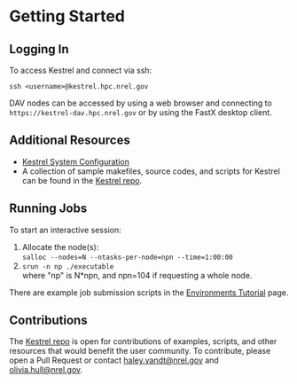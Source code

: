 # Getting Started

## Logging In

To access Kestrel and connect via ssh:
```
ssh <username>@kestrel.hpc.nrel.gov
```

DAV nodes can be accessed by using a web browser and connecting to ```https://kestrel-dav.hpc.nrel.gov``` or by using the FastX desktop client. 

## Additional Resources

* [Kestrel System Configuration](https://www.nrel.gov/hpc/kestrel-system-configuration.html)
* A collection of sample makefiles, source codes, and scripts for Kestrel can be found in the [Kestrel repo](https://github.com/NREL/HPC/tree/master/kestrel). 


## Running Jobs

To start an interactive session:

1. Allocate the node(s):<br>
    ```salloc --nodes=N --ntasks-per-node=npn --time=1:00:00 ```
1. ```srun -n np ./executable``` <br>
where "np" is N*npn, and npn=104 if requesting a whole node. 


There are example job submission scripts in the [Environments Tutorial](../../../Friendly_User/Environments/tutorial.md) page. 

## Contributions
The [Kestrel repo](https://github.com/NREL/HPC/tree/master/kestrel) is open for contributions of examples, scripts, and other resources that would benefit the user community. To contribute, please open a Pull Request or contact [haley.yandt@nrel.gov](mailto:haley.yandt@nrel.gov) and [olivia.hull@nrel.gov](mailto:olivia.hull@nrel.gov). 
